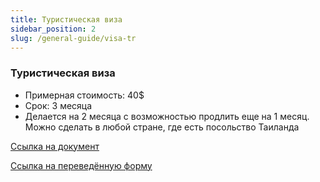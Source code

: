 ```yaml
---
title: Туристическая виза
sidebar_position: 2
slug: /general-guide/visa-tr
---
```


### Туристическая виза
- Примерная стоимость: 40$
- Срок: 3 месяца
- Делается на 2 месяца с возможностью продлить еще на 1 месяц. Можно сделать в любой стране, где есть посольство Таиланда

[Ссылка на документ](../../static/pdf/VisaApplicationFormanddocs.pdf)

[Ссылка на переведённую форму](../../static/img/VisaApplicationForm.jpg)